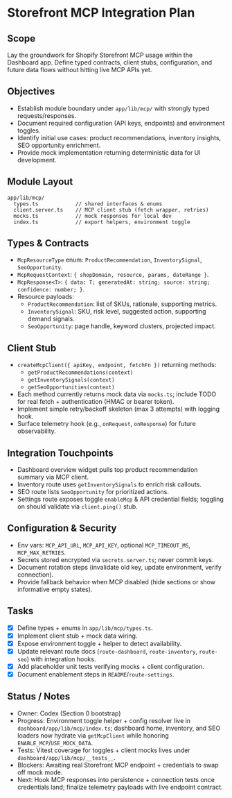 # Storefront MCP Integration Plan

## Scope
Lay the groundwork for Shopify Storefront MCP usage within the Dashboard app. Define typed contracts, client stubs, configuration, and future data flows without hitting live MCP APIs yet.

## Objectives
- Establish module boundary under `app/lib/mcp/` with strongly typed requests/responses.
- Document required configuration (API keys, endpoints) and environment toggles.
- Identify initial use cases: product recommendations, inventory insights, SEO opportunity enrichment.
- Provide mock implementation returning deterministic data for UI development.

## Module Layout
```
app/lib/mcp/
  types.ts            // shared interfaces & enums
  client.server.ts    // MCP client stub (fetch wrapper, retries)
  mocks.ts            // mock responses for local dev
  index.ts            // export helpers, environment toggle
```

## Types & Contracts
- `McpResourceType` enum: `ProductRecommendation`, `InventorySignal`, `SeoOpportunity`.
- `McpRequestContext`: `{ shopDomain, resource, params, dateRange }`.
- `McpResponse<T>`: `{ data: T; generatedAt: string; source: string; confidence: number; }`.
- Resource payloads:
  - `ProductRecommendation`: list of SKUs, rationale, supporting metrics.
  - `InventorySignal`: SKU, risk level, suggested action, supporting demand signals.
  - `SeoOpportunity`: page handle, keyword clusters, projected impact.

## Client Stub
- `createMcpClient({ apiKey, endpoint, fetchFn })` returning methods:
  - `getProductRecommendations(context)`
  - `getInventorySignals(context)`
  - `getSeoOpportunities(context)`
- Each method currently returns mock data via `mocks.ts`; include TODO for real fetch + authentication (HMAC or bearer token).
- Implement simple retry/backoff skeleton (max 3 attempts) with logging hook.
- Surface telemetry hook (e.g., `onRequest`, `onResponse`) for future observability.

## Integration Touchpoints
- Dashboard overview widget pulls top product recommendation summary via MCP client.
- Inventory route uses `getInventorySignals` to enrich risk callouts.
- SEO route lists `SeoOpportunity` for prioritized actions.
- Settings route exposes toggle `enableMcp` & API credential fields; toggling on should validate via `client.ping()` stub.

## Configuration & Security
- Env vars: `MCP_API_URL`, `MCP_API_KEY`, optional `MCP_TIMEOUT_MS`, `MCP_MAX_RETRIES`.
- Secrets stored encrypted via `secrets.server.ts`; never commit keys.
- Document rotation steps (invalidate old key, update environment, verify connection).
- Provide fallback behavior when MCP disabled (hide sections or show informative empty states).

## Tasks
- [x] Define types + enums in `app/lib/mcp/types.ts`.
- [x] Implement client stub + mock data wiring.
- [x] Expose environment toggle + helper to detect availability.
- [x] Update relevant route docs (`route-dashboard`, `route-inventory`, `route-seo`) with integration hooks.
- [x] Add placeholder unit tests verifying mocks + client configuration.
- [x] Document enablement steps in `README`/`route-settings`.

## Status / Notes
- Owner: Codex (Section 0 bootstrap)
- Progress: Environment toggle helper + config resolver live in `dashboard/app/lib/mcp/index.ts`; dashboard home, inventory, and SEO loaders now hydrate via `getMcpClient` while honoring `ENABLE_MCP`/`USE_MOCK_DATA`.
- Tests: Vitest coverage for toggles + client mocks lives under `dashboard/app/lib/mcp/__tests__`.
- Blockers: Awaiting real Storefront MCP endpoint + credentials to swap off mock mode.
- Next: Hook MCP responses into persistence + connection tests once credentials land; finalize telemetry payloads with live endpoint contract.
